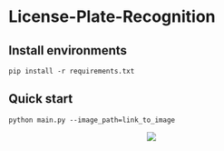 # License-Plate-Recognition

## Install environments
```
pip install -r requirements.txt
```

## Quick start
```
python main.py --image_path=link_to_image 
```

   <p align="center" >
   <img src="https://images.viblo.asia/877154c3-929f-431c-a728-4a994acf6869.png" >
</p>


